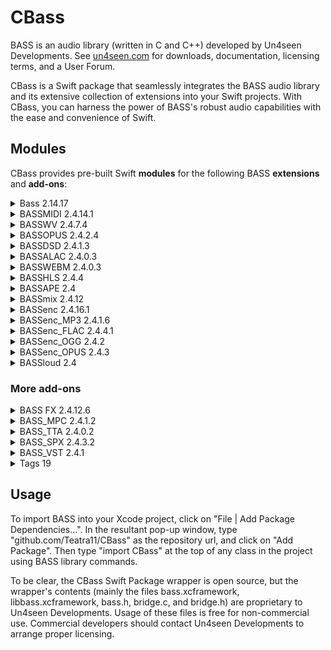 # CBass

BASS is an audio library (written in C and C++) developed by Un4seen Developments. See [un4seen.com](https://www.un4seen.com) for downloads, documentation, licensing terms, and a User Forum.

CBass is a Swift package that seamlessly integrates the BASS audio library and its extensive collection of extensions into your Swift projects. With CBass, you can harness the power of BASS's robust audio capabilities with the ease and convenience of Swift.



## Modules

CBass provides pre-built Swift **modules** for the following BASS **extensions** and **add-ons**:

<details>
<summary> Bass 2.14.17 </summary>

The Main APIs of Bass which includes the `bass.xcframework` & `libbass.xcframeworks` binaries and the public `bass.h` header.

</details>


<details>
<summary> BASSMIDI 2.4.14.1 </summary>

 An extension enabling the playback of MIDI files and custom event sequences, using SF2 and 
 SFZ soundfonts to provide the sounds, including support for SF2PACK and
 SF3 compressed soundfonts. MIDI input is also supported.
 
 A couple of SF2 soundfonts are available [here](https://www.un4seen.com/download.php?x/ChoriumRevA)
 and [here](https://www.un4seen.com/download.php?x/WeedsGM3).
 
</details>


<details>
<summary> BASSWV 2.4.7.4 </summary>

 An extension enabling the playback of [WavPack](https://www.wavpack.com/)
 encoded files and streams, including WavPack DSD files when used with the BASSDSD add-on.
 
</details>


<details>
<summary> BASSOPUS 2.4.2.4 </summary>

An extension enabling the playback of [Opus](https://opus-codec.org/) encoded files and streams.
 
</details>


<details>
<summary> BASSDSD 2.4.1.3 </summary>

 An extension enabling the playback of **DSD (Direct Stream Digital)** data in
 `DSDIFF` and `DSF` containers, and WavPack when used with the `BASSWV` add-on.
 Includes `raw DSD` and `DSD-over-PCM` output options.
 
</details>


<details>
<summary> BASSALAC 2.4.0.3 </summary>

 An extension enabling the playback of [WebM](https://www.webmproject.org/) and
 [Matroska](https://www.matroska.org/) files and streams.
 
</details>


<details>
<summary> BASSWEBM 2.4.0.3 </summary>

 An extension enabling the playback of [WebM](https://www.webmproject.org/) and
 [Matroska](https://www.matroska.org/) files and streams.
 
</details>


<details>
<summary> BASSHLS 2.4.4 </summary>

 An extension enabling the playback of **HLS (HTTP Live Streaming)** streams.
 Local media playlists and segments are also supported.
 
</details>


<details>
<summary> BASSAPE 2.4 </summary>

An extension enabling the playback of [Monkey's Audio](https://monkeysaudio.com) encoded files.
 
</details>


<details>
<summary> BASSmix 2.4.12 </summary>

 An extension providing the ability to mix together multiple BASS channels,
 with resampling and matrix mixing features.
 Also provides the ability to split a BASS channel into multiple channels.
 
</details>


<details>
<summary> BASSenc 2.4.16.1 </summary>

 An extension that allows BASS channels to be encoded using command-line encoders with
 `STDIN` support, or ACM codecs (on Windows) or CoreAudio codecs (on `macOS/iOS`),
 or user-provided encoders.
 Also features streaming of encoded data to clients directly or via Shoutcast and 
 Icecast servers, and `PCM` `WAV/AIFF` file writing.
 
</details>


<details>
<summary> BASSenc_MP3 2.4.1.6 </summary>

An extension to `BASSenc` that provides MP3 encoding of BASS channels, with support for `LAME` options.
 
</details>


<details>
<summary> BASSenc_FLAC 2.4.4.1 </summary>

 An extension to BASSenc that provides [FLAC](https://xiph.org/flac/) encoding of
 BASS channels, including support for Ogg FLAC and chained bitstreams.
 
</details>


<details>
<summary> BASSenc_OGG 2.4.2 </summary>

 An extension to BASSenc that provides [Ogg Vorbis](https://xiph.org/vorbis/)
 encoding of BASS channels, with support for OGGENC options and chained bitstreams.
 
</details>


<details>
<summary> BASSenc_OPUS 2.4.3 </summary>

 An extension to BASSenc that provides [Opus](https://opus-codec.org/) encoding of
 BASS channels, with support for OPUSENC options and chained bitstreams.
 
</details>


<details>
<summary> BASSloud 2.4 </summary>

An extension providing loudness measurement of BASS channels.
 
</details>


### More add-ons


<details>
<summary> BASS FX 2.4.12.6 </summary>

An extension providing several effects, including reverse playback and tempo & pitch control.
 
</details>


<details>
<summary> BASS_MPC 2.4.1.2 </summary>

An extension enabling the playback of [Musepack](https://www.musepack.net/) encoded files and streams.
 
</details>


<details>
<summary> BASS_TTA 2.4.0.2 </summary>

An extension enabling the playback of [TTA](http://tta.tausoft.org) encoded files.
 
</details>


<details>
<summary> BASS_SPX 2.4.3.2 </summary>

 An extension enabling the playback of [Speex](https://www.speex.org) encoded files.
 
 **MacOS Only**
 
</details>


<details>
<summary> BASS_VST 2.4.1 </summary>

 An extension enabling the use of VST effects and instruments with BASS.
 
 **MacOS Only**
 
</details>


<details>
<summary> Tags 19 </summary>

 An extension producing formatted **text** from the 
 `ID3v1/v2`, `OGG/FLAC`, `WMA`, `APE`, `MP4`, and `RIFF` tags of a BASS stream.
 
</details>



## Usage

To import BASS into your Xcode project, click on "File | Add Package Dependencies...".  In the resultant pop-up window, type "github.com/Teatra11/CBass" as the repository url, and click on "Add Package".  Then type "import CBass" at the top of any class in the project using BASS library commands.

To be clear, the CBass Swift Package wrapper is open source, but the wrapper's contents (mainly the files bass.xcframework, libbass.xcframework, bass.h, bridge.c, and bridge.h) are proprietary to Un4seen Developments. Usage of these files is free for non-commercial use.  Commercial developers should contact Un4seen Developments to arrange proper licensing.
